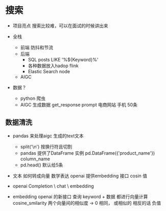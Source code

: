 # 搜索
- 项目亮点
    搜索比较难，可以在面试的时候讲出来
- 全栈
    - 前端 防抖和节流
    - 后端 
        - SQL posts  LIKE '%${Keyword}%'
        - 各种数据放入hadop flink
        - Elastic Search   node
    - AIGC 

- 数据？
    - python 爬虫
    - AIGC 生成数据
        get_response 
        prompt 电商网站 手机 50条

## 数据清洗
- pandas 来处理aigc 生成的text文本
    - split('\n') 按换行符且切割
    - pandas 提供了DataFrame 实例
        pd.DataFrame({'product_name'})  column_name
    - pd.head()
        默认给5条

- 文本 如何转成向量 数学表达 openai 提供embedding 接口
  cosin 值

- openai Completion \ chat \ embedding
- embedding
    openai 的新接口
    查询 keyword + 数据 都进行向量计算
    cosine_smilarity 两个向量间的相似度 -> 0 相同， 或相似的
    相反的话 负值